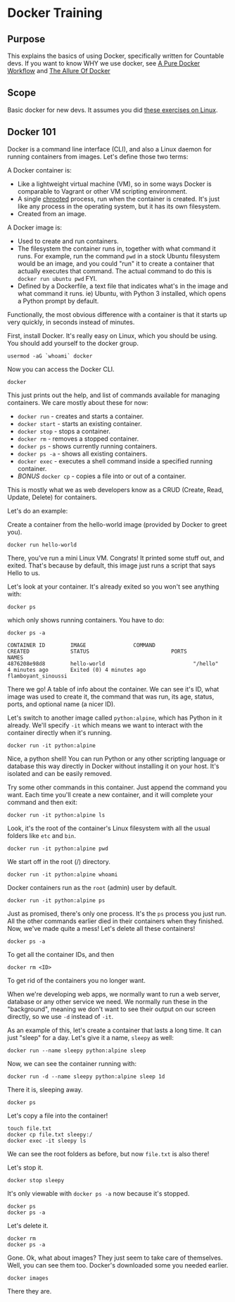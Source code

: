 # Docker Training

## Purpose

This explains the basics of using Docker, specifically written for Countable devs. If you want to know WHY we use docker, see [A Pure Docker Workflow](https://docs.google.com/document/d/1F_LvoR1R6_GEiwqBWviYVXLUuOnzSl-q5WcFspYqmUY/edit#heading=h.dgi1cb6nx4tu) and [The Allure Of Docker](https://docs.google.com/document/d/1aWJFw5DcBC0sj1x2UukruNSldfxMAJqO3fBqzx6ubDQ/edit)

## Scope

Basic docker for new devs. It assumes you did [these exercises on Linux](https://github.com/countable-web/open-source-corporation/blob/master/product/engineering/TRAINING.md#linux).

## Docker 101

Docker is a command line interface (CLI), and also a Linux daemon for running containers from images. Let's define those two terms:

A Docker container is:
  * Like a lightweight virtual machine (VM), so in some ways Docker is comparable to Vagrant or other VM scripting environment.
  * A single [chrooted](https://en.wikipedia.org/wiki/Chroot) process, run when the container is created. It's just like any process in the operating system, but it has its own filesystem.
  * Created from an image.

A Docker image is:
  * Used to create and run containers.
  * The filesystem the container runs in, together with what command it runs. For example, run the command `pwd` in a stock Ubuntu filesystem would be an image, and you could "run" it to create a container that actually executes that command. The actual command to do this is `docker run ubuntu pwd` FYI.
  * Defined by a Dockerfile, a text file that indicates what's in the image and what command it runs. ie) Ubuntu, with Python 3 installed, which opens a Python prompt by default.

Functionally, the most obvious difference with a container is that it starts up very quickly, in seconds instead of minutes.

First, install Docker. It's really easy on Linux, which you should be using. You should add yourself to the docker group.

```
usermod -aG `whoami` docker
```

Now you can access the Docker CLI.

```
docker
```

This just prints out the help, and list of commands available for managing containers. We care mostly about these for now:
  * `docker run` - creates and starts a container.
  * `docker start` - starts an existing container.
  * `docker stop` - stops a container.
  * `docker rm` - removes a stopped container.
  * `docker ps` - shows currently running containers.
  * `docker ps -a` - shows all existing containers.
  * `docker exec` - executes a shell command inside a specified running container.
  * *BONUS* `docker cp` - copies a file into or out of a container.

This is mostly what we as web developers know as a CRUD (Create, Read, Update, Delete) for containers.

Let's do an example:

Create a container from the hello-world image (provided by Docker to greet you).

```
docker run hello-world
```
There, you've run a mini Linux VM. Congrats! It printed some stuff out, and exited. That's because by default, this image just runs a script that says Hello to us.

Let's look at your container. It's already exited so you won't see anything with:
```
docker ps
```

which only shows running containers. You have to do:
```
docker ps -a

CONTAINER ID        IMAGE               COMMAND                  CREATED             STATUS                          PORTS               NAMES
4876208e98d8        hello-world                            "/hello"                 4 minutes ago       Exited (0) 4 minutes ago                                 flamboyant_sinoussi
```

There we go! A table of info about the container. We can see it's ID, what image was used to create it, the command that was run, its age, status, ports, and optional name (a nicer ID).

Let's switch to another image called `python:alpine`, which has Python in it already. We'll specify `-it` which means we want to interact with the container directly when it's running.

```
docker run -it python:alpine
```

Nice, a python shell! You can run Python or any other scripting language or database this way directly in Docker without installing it on your host. It's isolated and can be easily removed.

Try some other commands in this container. Just append the command you want. Each time you'll create a new container, and it will complete your command and then exit:

```
docker run -it python:alpine ls
```

Look, it's the root of the container's Linux filesystem with all the usual folders like `etc` and `bin`.

```
docker run -it python:alpine pwd
````

We start off in the root (/) directory.

```
docker run -it python:alpine whoami
```

Docker containers run as the `root` (admin) user by default.

```
docker run -it python:alpine ps
```

Just as promised, there's only one process. It's the `ps` process you just run. All the other commands earlier died in their containers when they finished. Now, we've made quite a mess! Let's delete all these containers!

```
docker ps -a
```

To get all the container IDs, and then

```
docker rm <ID>
```

To get rid of the containers you no longer want.

When we're developing web apps, we normally want to run a web server, database or any other service we need.
We normally run these in the "background", meaning we don't want to see their output on our screen directly, so we use `-d` instead of `-it`.

As an example of this, let's create a container that lasts a long time. It can just "sleep" for a day. Let's give it a name, `sleepy` as well:
```
docker run --name sleepy python:alpine sleep
```

Now, we can see the container running with:
```
docker run -d --name sleepy python:alpine sleep 1d
```

There it is, sleeping away.
```
docker ps
```

Let's copy a file into the container!
```
touch file.txt
docker cp file.txt sleepy:/
docker exec -it sleepy ls
```

We can see the root folders as before, but now `file.txt` is also there!

Let's stop it.

```
docker stop sleepy
```

It's only viewable with `docker ps -a` now because it's stopped.
```
docker ps
docker ps -a
```

Let's delete it.
```
docker rm
docker ps -a
```

Gone. Ok, what about images? They just seem to take care of themselves. Well, you can see them too. Docker's downloaded some you needed earlier.

```
docker images
```

There they are.

